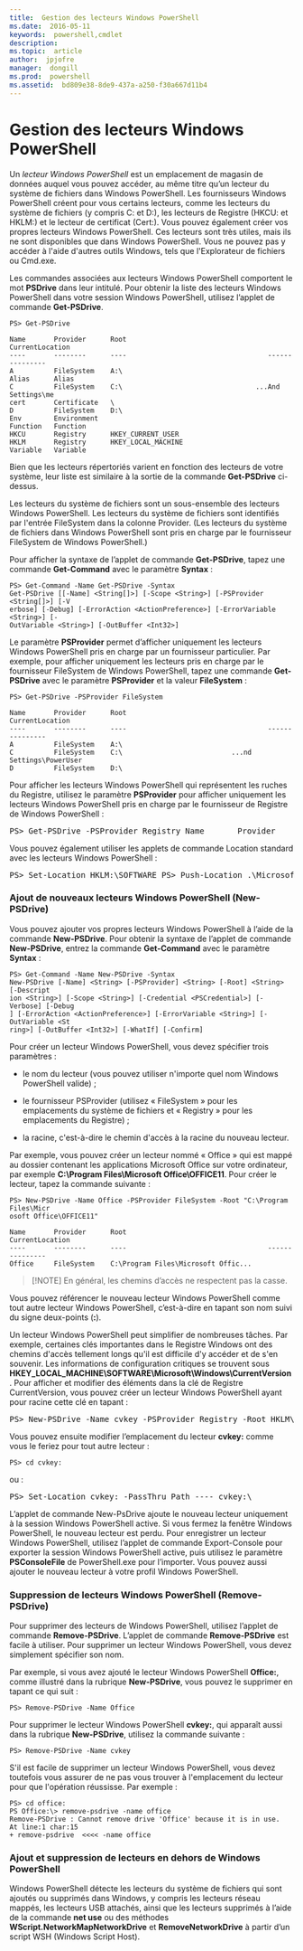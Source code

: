 ```yaml
---
title:  Gestion des lecteurs Windows PowerShell
ms.date:  2016-05-11
keywords:  powershell,cmdlet
description:  
ms.topic:  article
author:  jpjofre
manager:  dongill
ms.prod:  powershell
ms.assetid:  bd809e38-8de9-437a-a250-f30a667d11b4
---
```


# Gestion des lecteurs Windows PowerShell
Un *lecteur Windows PowerShell* est un emplacement de magasin de données auquel vous pouvez accéder, au même titre qu’un lecteur du système de fichiers dans Windows PowerShell. Les fournisseurs Windows PowerShell créent pour vous certains lecteurs, comme les lecteurs du système de fichiers (y compris C: et D:), les lecteurs de Registre (HKCU: et HKLM:) et le lecteur de certificat (Cert:). Vous pouvez également créer vos propres lecteurs Windows PowerShell. Ces lecteurs sont très utiles, mais ils ne sont disponibles que dans Windows PowerShell. Vous ne pouvez pas y accéder à l'aide d'autres outils Windows, tels que l'Explorateur de fichiers ou Cmd.exe.

Les commandes associées aux lecteurs Windows PowerShell comportent le mot **PSDrive** dans leur intitulé. Pour obtenir la liste des lecteurs Windows PowerShell dans votre session Windows PowerShell, utilisez l’applet de commande **Get-PSDrive**.

```
PS> Get-PSDrive

Name       Provider      Root                                   CurrentLocation
----       --------      ----                                   ---------------
A          FileSystem    A:\
Alias      Alias
C          FileSystem    C:\                                 ...And Settings\me
cert       Certificate   \
D          FileSystem    D:\
Env        Environment
Function   Function
HKCU       Registry      HKEY_CURRENT_USER
HKLM       Registry      HKEY_LOCAL_MACHINE
Variable   Variable
```

Bien que les lecteurs répertoriés varient en fonction des lecteurs de votre système, leur liste est similaire à la sortie de la commande **Get-PSDrive** ci-dessus.

Les lecteurs du système de fichiers sont un sous-ensemble des lecteurs Windows PowerShell. Les lecteurs du système de fichiers sont identifiés par l'entrée FileSystem dans la colonne Provider. (Les lecteurs du système de fichiers dans Windows PowerShell sont pris en charge par le fournisseur FileSystem de Windows PowerShell.)

Pour afficher la syntaxe de l’applet de commande **Get-PSDrive**, tapez une commande **Get-Command** avec le paramètre **Syntax** :

```
PS> Get-Command -Name Get-PSDrive -Syntax
Get-PSDrive [[-Name] <String[]>] [-Scope <String>] [-PSProvider <String[]>] [-V
erbose] [-Debug] [-ErrorAction <ActionPreference>] [-ErrorVariable <String>] [-
OutVariable <String>] [-OutBuffer <Int32>]
```

Le paramètre **PSProvider** permet d’afficher uniquement les lecteurs Windows PowerShell pris en charge par un fournisseur particulier. Par exemple, pour afficher uniquement les lecteurs pris en charge par le fournisseur FileSystem de Windows PowerShell, tapez une commande **Get-PSDrive** avec le paramètre **PSProvider** et la valeur **FileSystem** :

```
PS> Get-PSDrive -PSProvider FileSystem

Name       Provider      Root                                   CurrentLocation
----       --------      ----                                   ---------------
A          FileSystem    A:\
C          FileSystem    C:\                           ...nd Settings\PowerUser
D          FileSystem    D:\
```

Pour afficher les lecteurs Windows PowerShell qui représentent les ruches du Registre, utilisez le paramètre **PSProvider** pour afficher uniquement les lecteurs Windows PowerShell pris en charge par le fournisseur de Registre de Windows PowerShell :

<pre>PS> Get-PSDrive -PSProvider Registry Name       Provider      Root                                   CurrentLocation ----       --------      ----                                   --------------- HKCU       Registry      HKEY_CURRENT_USER HKLM       Registry      HKEY_LOCAL_MACHINE</pre>

Vous pouvez également utiliser les applets de commande Location standard avec les lecteurs Windows PowerShell :

<pre>PS> Set-Location HKLM:\SOFTWARE PS> Push-Location .\Microsoft PS> Get-Location Path ---- HKLM:\SOFTWARE\Microsoft</pre>

### Ajout de nouveaux lecteurs Windows PowerShell (New-PSDrive)
Vous pouvez ajouter vos propres lecteurs Windows PowerShell à l’aide de la commande **New-PSDrive**. Pour obtenir la syntaxe de l’applet de commande **New-PSDrive**, entrez la commande **Get-Command** avec le paramètre **Syntax** :

```
PS> Get-Command -Name New-PSDrive -Syntax
New-PSDrive [-Name] <String> [-PSProvider] <String> [-Root] <String> [-Descript
ion <String>] [-Scope <String>] [-Credential <PSCredential>] [-Verbose] [-Debug
] [-ErrorAction <ActionPreference>] [-ErrorVariable <String>] [-OutVariable <St
ring>] [-OutBuffer <Int32>] [-WhatIf] [-Confirm]
```

Pour créer un lecteur Windows PowerShell, vous devez spécifier trois paramètres :

-   le nom du lecteur (vous pouvez utiliser n'importe quel nom Windows PowerShell valide) ;

-   le fournisseur PSProvider (utilisez « FileSystem » pour les emplacements du système de fichiers et « Registry » pour les emplacements du Registre) ;

-   la racine, c'est-à-dire le chemin d'accès à la racine du nouveau lecteur.

Par exemple, vous pouvez créer un lecteur nommé « Office » qui est mappé au dossier contenant les applications Microsoft Office sur votre ordinateur, par exemple **C:\Program Files\Microsoft Office\OFFICE11**. Pour créer le lecteur, tapez la commande suivante :

```
PS> New-PSDrive -Name Office -PSProvider FileSystem -Root "C:\Program Files\Micr
osoft Office\OFFICE11"

Name       Provider      Root                                   CurrentLocation
----       --------      ----                                   ---------------
Office     FileSystem    C:\Program Files\Microsoft Offic...
```

> [!NOTE] En général, les chemins d’accès ne respectent pas la casse.

Vous pouvez référencer le nouveau lecteur Windows PowerShell comme tout autre lecteur Windows PowerShell, c’est-à-dire en tapant son nom suivi du signe deux-points (**:**).

Un lecteur Windows PowerShell peut simplifier de nombreuses tâches. Par exemple, certaines clés importantes dans le Registre Windows ont des chemins d'accès tellement longs qu'il est difficile d'y accéder et de s'en souvenir. Les informations de configuration critiques se trouvent sous **HKEY_LOCAL_MACHINE\SOFTWARE\Microsoft\Windows\CurrentVersion**. Pour afficher et modifier des éléments dans la clé de Registre CurrentVersion, vous pouvez créer un lecteur Windows PowerShell ayant pour racine cette clé en tapant :

<pre>PS> New-PSDrive -Name cvkey -PSProvider Registry -Root HKLM\Software\Microsoft\W indows\CurrentVersion Name       Provider      Root                                   CurrentLocation ----       --------      ----                                   --------------- cvkey      Registry      HKLM\Software\Microsoft\Windows\...</pre>

Vous pouvez ensuite modifier l’emplacement du lecteur **cvkey:** comme vous le feriez pour tout autre lecteur :

`PS> cd cvkey:`

ou :

<pre>PS> Set-Location cvkey: -PassThru Path ---- cvkey:\</pre>

L’applet de commande New-PsDrive ajoute le nouveau lecteur uniquement à la session Windows PowerShell active. Si vous fermez la fenêtre Windows PowerShell, le nouveau lecteur est perdu. Pour enregistrer un lecteur Windows PowerShell, utilisez l’applet de commande Export-Console pour exporter la session Windows PowerShell active, puis utilisez le paramètre **PSConsoleFile** de PowerShell.exe pour l’importer. Vous pouvez aussi ajouter le nouveau lecteur à votre profil Windows PowerShell.

### Suppression de lecteurs Windows PowerShell (Remove-PSDrive)
Pour supprimer des lecteurs de Windows PowerShell, utilisez l’applet de commande **Remove-PSDrive**. L’applet de commande **Remove-PSDrive** est facile à utiliser. Pour supprimer un lecteur Windows PowerShell, vous devez simplement spécifier son nom.

Par exemple, si vous avez ajouté le lecteur Windows PowerShell **Office:**, comme illustré dans la rubrique **New-PSDrive**, vous pouvez le supprimer en tapant ce qui suit :

```
PS> Remove-PSDrive -Name Office
```

Pour supprimer le lecteur Windows PowerShell **cvkey:**, qui apparaît aussi dans la rubrique **New-PSDrive**, utilisez la commande suivante :

```
PS> Remove-PSDrive -Name cvkey
```

S'il est facile de supprimer un lecteur Windows PowerShell, vous devez toutefois vous assurer de ne pas vous trouver à l'emplacement du lecteur pour que l'opération réussisse. Par exemple :

```
PS> cd office:
PS Office:\> remove-psdrive -name office
Remove-PSDrive : Cannot remove drive 'Office' because it is in use.
At line:1 char:15
+ remove-psdrive  <<<< -name office
```

### Ajout et suppression de lecteurs en dehors de Windows PowerShell
Windows PowerShell détecte les lecteurs du système de fichiers qui sont ajoutés ou supprimés dans Windows, y compris les lecteurs réseau mappés, les lecteurs USB attachés, ainsi que les lecteurs supprimés à l’aide de la commande **net use** ou des méthodes **WScript.NetworkMapNetworkDrive** et **RemoveNetworkDrive** à partir d’un script WSH (Windows Script Host).



<!--HONumber=May16_HO2-->



